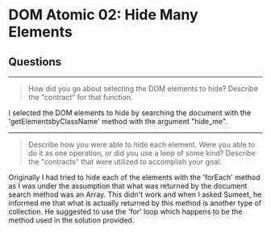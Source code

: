 # DOM Atomic 02: Hide Many Elements

## Questions

---

> How did you go about selecting the DOM elements to hide? Describe the "contract" for that function.

I selected the DOM elements to hide by searching the document with the 'getElementsbyClassName' method with the argument "hide_me". 

---

> Describe how you were able to hide each element. Were you able to do it as one operation, or did you use a loop of some kind? Describe the "contracts" that were utilized to accomplish your goal.

Originally I had tried to hide each of the elements with the 'forEach' method as I was under the assumption that what was returned by the document search method was an Array. This didn't work and when I asked Sumeet, he informed me that what is actually returned by this method is another type of collection. He suggested to use the 'for' loop which happens to be the method used in the solution provided. 